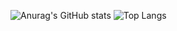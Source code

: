 ![Anurag's GitHub stats](https://github-readme-stats.vercel.app/api?username=n1ccc&show_icons=true&theme=github_dark&include_all_commits&count_private)
![Top Langs](https://github-readme-stats.vercel.app/api/top-langs/?username=n1ccc)

